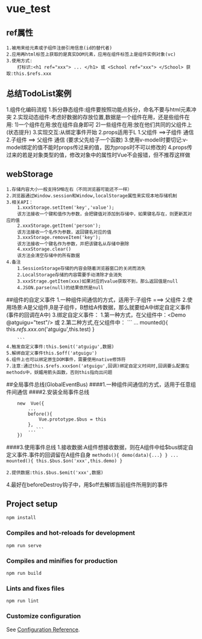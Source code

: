 # vue_test



## ref属性
    1.被用来给元素或子组件注册引用信息(id的替代者)
    2.应用再html标签上获取的是真实DOM元素，应用在组件标签上是组件实例对象(vc)
    3.使用方式:
        打标识:<h1 ref="xxx"> ... </h1> 或 <School ref="xxx"> </School> 获取:this.$refs.xxx

## 总结TodoList案例
1.组件化编码流程
    1.拆分静态组件:组件要按照功能点拆分，命名不要与html元素冲突
    2.实现动态组件:考虑好数据的存放位置,数据是一个组件在用，还是些组件在用:
        1)一个组件在用:放在组件自身即可
        2)一些组件在用:放在他们共同的父组件上(状态提升)
    3.实现交互:从绑定事件开始
2.props适用于L
    1.父组件 ==>子组件 通信
    2.子组件 ==> 父组件 通信 (要求父先给子一个函数)
3.使用v-model时要切记:v-model绑定的值不能时props传过来的值，因为props时不可以修改的
4.props传过来的若是对象类型的值，修改对象中的属性时Vue不会报错，但不推荐这样做

## webStorage
    1.存储内容大小一般支持5MB左右（不同浏览器可能还不一样）
    2.浏览器通过Window.session和Window,localStorage属性来实现本地存储机制
    3.相关API：
        1.xxxStorage.setItem('key','value');
        该方法接收一个键和值作为参数，会把键值对添加到存储中，如果键名存在，则更新其对应的值
        2.xxxStorage.getItem('person');
        该方法接收一个名作为参数，返回键名对应的值
        3.xxxStorage.removeItem('key');
        该方法接收一个键名作为参数，并把该键名从存储中删除
        4.xxxStorage.clear()
        该方法会清空存储中的所有数据
    4.备注
        1.SessionStorage存储的内容会随着浏览器窗口的关闭而消失
        2.LocalStorage存储的内容需要手动清除才会消失
        3.xxxStrage.getItem(xxx)如果对应的value获取不到，那么返回值是null
        4.JSON.parse(null)的结果依然是null

##组件的自定义事件
    1.一种组件间通信的方式，适用于:子组件 ===> 父组件
    2.使用场景:A是父组件,B是子组件，B想给A传数据，那么就要给A中绑定自定义事件(事件的回调在A中)
    3.绑定自定义事件：
        1.第一种方式，在父组件中：<Demo @atguigu="test"/> 或 <Demo v-on:atguigu="test" />
        2.第二种方式,在父组件中：
        ```
        <Demo ref="demo"/>
        ...
        mounted(){
            this.$refs.xxx.$on('atguigu',this.test)
        }

        ```
    4.触发自定义事件:this.$emit('atguigu',数据)
    5.解绑自定义事件this.$off('atguigu')
    6.组件上也可以绑定原生DOM事件，需要使用native修饰符
    7.注意:通过this.$refs.xxx$on('atguigu',回调)绑定自定义时间时,回调要么配置在methods中，妖媚用箭头函数，否则this指向出问题


##全局事件总线(GlobalEventBus)
####1.一种组件间通信的方式，适用于任意组件间通信
####2.安装全局事件总线
```
    new  Vue({
        ...
        before(){
            Vue.prototype.$bus = this
        },
        ...```
    })
```

####3.使用事件总线
    1.接收数据:A组件想接收数据，则在A组件中给$bus绑定自定义事件.事件的回调留在A组件自身
    ```
        methods(){
            demo(data){...}
        }
        ...
        mounted(){
            this.$bus.$on('xxx',this.demo)
        }
    ```

    2.提供数据:this.$bus.$emit('xxx',数据)

4.最好在beforeDestroy钩子中，用$off去解绑当前组件所用到的事件

## Project setup
```
npm install
```

### Compiles and hot-reloads for development
```
npm run serve
```

### Compiles and minifies for production
```
npm run build
```

### Lints and fixes files
```
npm run lint
```

### Customize configuration
See [Configuration Reference](https://cli.vuejs.org/config/).

